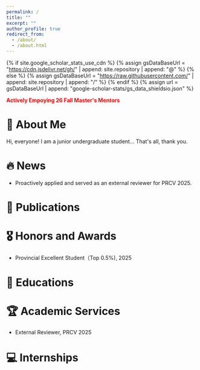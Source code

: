 ```yaml
---
permalink: /
title: ""
excerpt: ""
author_profile: true
redirect_from: 
  - /about/
  - /about.html
---
```


{% if site.google_scholar_stats_use_cdn %}
{% assign gsDataBaseUrl = "https://cdn.jsdelivr.net/gh/" | append: site.repository | append: "@" %}
{% else %}
{% assign gsDataBaseUrl = "https://raw.githubusercontent.com/" | append: site.repository | append: "/" %}
{% endif %}
{% assign url = gsDataBaseUrl | append: "google-scholar-stats/gs_data_shieldsio.json" %}

<span class='anchor' id='about-me'></span>
<span style="color:red; font-size: 100%">**Actively Empoying 26 Fall Master's Mentors**</span>

# 👋 About Me

Hi, everyone! I am a junior undergraduate student... That's all, thank you.


# 🔥 News
- Proactively applied and served as an external reviewer for PRCV 2025.


# 📝 Publications 

# 🎖 Honors and Awards
- Provincial Excellent Student（Top 0.5%), 2025

# 📖 Educations

# 🏆 Academic Services
- External Reviewer, PRCV 2025

# 💻 Internships
